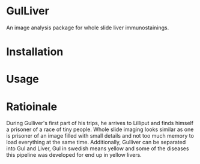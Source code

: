 # GulLiver
An image analysis package for whole slide liver immunostainings.


# Installation


# Usage


# Ratioinale

During Gulliver's first part of his trips, he arrives to Lilliput and finds himself a prisoner of a race of tiny people. 
Whole slide imaging looks similar as one is prisoner of an image filled with small details and not too much memory to load everything at the same time.
Additionally, Gulliver can be separated into Gul and Liver, Gul in swedish means yellow and some of the diseases this pipeline was developed for end up in yellow livers.